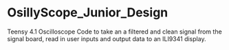 # OsillyScope_Junior_Design
Teensy 4.1 Oscilloscope Code to take an a filtered and clean signal from the signal board, read in user inputs and output data to an ILI9341 display.
